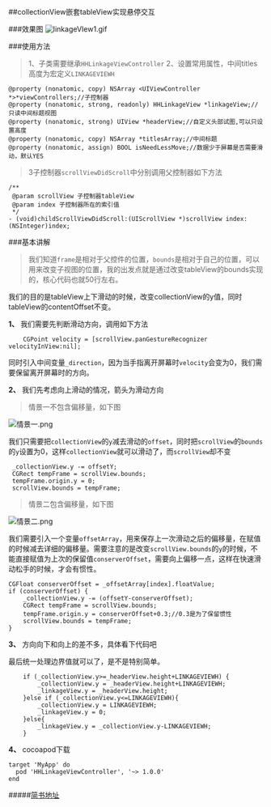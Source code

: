 



##collectionView嵌套tableView实现悬停交互

###效果图
![linkageVIew1.gif](https://upload-images.jianshu.io/upload_images/1801563-3740cfc0ed1d2f37.gif?imageMogr2/auto-orient/strip)

###使用方法
>1、子类需要继承`HHLinkageViewController`
>2、设置常用属性，中间titles高度为宏定义`LINKAGEVIEWH`

```objc
@property (nonatomic, copy) NSArray <UIViewController *>*viewControllers;//子控制器
@property (nonatomic, strong, readonly) HHLinkageView *linkageView;//只读中间标题视图
@property (nonatomic, strong) UIView *headerView;//自定义头部试图,可以只设置高度
@property (nonatomic, copy) NSArray *titlesArray;//中间标题
@property (nonatomic, assign) BOOL isNeedLessMove;//数据少于屏幕是否需要滑动，默认YES
```
>3子控制器`scrollViewDidScroll`中分别调用父控制器如下方法

```objc
/**
 @param scrollView 子控制器tableView
 @param index 子控制器所在的索引值
 */
- (void)childScrollViewDidScroll:(UIScrollView *)scrollView index:(NSInteger)index;

```

###基本讲解
   > 我们知道`frame`是相对于父控件的位置，`bounds`是相对于自己的位置，可以用来改变子视图的位置，我的出发点就是通过改变tableView的bounds实现的，核心代码也就50行左右。
   
我们的目的是tableView上下滑动的时候，改变collectionView的y值，同时tableView的contentOffset不变。

**1、** 我们需要先判断滑动方向，调用如下方法

```objc
    CGPoint velocity = [scrollView.panGestureRecognizer velocityInView:nil];
```
同时引入中间变量`_direction`，因为当手指离开屏幕时`velocity`会变为0，我们需要保留离开屏幕时的方向。

**2、** 我们先考虑向上滑动的情况，箭头为滑动方向

>情景一不包含偏移量，如下图

![情景一.png](https://upload-images.jianshu.io/upload_images/1801563-bad701df5368a8cd.png?imageMogr2/auto-orient/strip%7CimageView2/2/w/1240)

我们只需要把`collectionView`的`y`减去滑动的`offset`，同时把`scrollView`的`bounds`的`y`设置为0，这样`collectionView`就可以滑动了，而`scrollView`却不变

```objc
 _collectionView.y -= offsetY;
 CGRect tempFrame = scrollView.bounds;
 tempFrame.origin.y = 0;
 scrollView.bounds = tempFrame;
```

>情景二包含偏移量，如下图

![情景二.png](https://upload-images.jianshu.io/upload_images/1801563-1d9f9cfdcacb529f.png?imageMogr2/auto-orient/strip%7CimageView2/2/w/1240)

我们需要引入一个变量`offsetArray`，用来保存上一次滑动之后的偏移量，在赋值的时候减去详细的偏移量。需要注意的是改变`scrollView.bounds`的`y`的时候，不能直接赋值为上次的保留值`conserverOffset`，需要向上偏移一点，这样在快速滑动松手的时候，才会有惯性。
    
```objc
CGFloat conserverOffset = _offsetArray[index].floatValue;
if (conserverOffset) {
    _collectionView.y -= (offsetY-conserverOffset);
    CGRect tempFrame = scrollView.bounds;
    tempFrame.origin.y = conserverOffset+0.3;//0.3是为了保留惯性
    scrollView.bounds = tempFrame;
}
```
**3、** 方向向下和向上的差不多，具体看下代码吧

最后统一处理边界值就可以了，是不是特别简单。

```objc
    if (_collectionView.y>=_headerView.height+LINKAGEVIEWH) {
        _collectionView.y = _headerView.height+LINKAGEVIEWH;
        _linkageView.y = _headerView.height;
    }else if (_collectionView.y<=LINKAGEVIEWH){
        _collectionView.y = LINKAGEVIEWH;
        _linkageView.y = 0;
    }else{
        _linkageView.y = _collectionView.y-LINKAGEVIEWH;
    }
```

**4、** cocoapod下载

```objc
target 'MyApp' do
  pod 'HHLinkageViewController', '~> 1.0.0'
end
```

#####[简书地址](https://github.com/yuwind/HHLinkageViewController)


